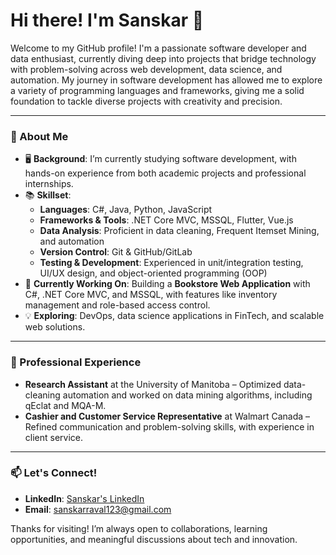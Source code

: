 <!---
sanksarraval/sanksarraval is a ✨ special ✨ repository because its `README.md` (this file) appears on your GitHub profile.
You can click the Preview link to take a look at your changes.

<h1> Sanskar Raval</h1>
<br />          

**Digital Craftsman (Developer / Programmer)**

<p align="left"> 
  <a href="https://github.com/sanksarraval?tab=repositories&sort=stargazers#gh-light-mode-only">
    <img alt="total stars" title="Total stars on GitHub" src="https://custom-icon-badges.demolab.com/github/stars/sanksarraval?color=3ea97d&style=for-the-badge&labelColor=40b682&logo=star#gh-light-mode-only"/></a>
  
  <a href="https://github.com/sanksarraval?tab=repositories&sort=stargazers#gh-dark-mode-only">
    <img alt="total stars" title="Total stars on GitHub" src="https://custom-icon-badges.demolab.com/github/stars/sanksarraval?color=655489&style=for-the-badge&labelColor=c691e9&logo=star#gh-dark-mode-only"/></a>
  
  <a href="https://github.com/sanksarraval?tab=followers#gh-light-mode-only">
    <img alt="followers" title="Follow me on Github" src="https://custom-icon-badges.demolab.com/github/followers/sanksarraval?color=2c4954&labelColor=2c3e50&style=for-the-badge&logo=person-add&label=Follow&logoColor=white#gh-light-mode-only"/></a>
    
  <a href="https://github.com/sanksarraval?tab=followers#gh-dark-mode-only">
    <img alt="followers" title="Follow me on Github" src="https://custom-icon-badges.demolab.com/github/followers/sanksarraval?color=dacc84&labelColor=f9e692&style=for-the-badge&logo=person-add&label=Follow&logoColor=white#gh-dark-mode-only"/></a>
</p>



                    

<h2>Languages and Tools</h2> 

<br />

                    

<p><a href="https://github.com/sanksarraval#gh-dark-mode-only" target="_blank"><img align="center" src="https://github-readme-stats.vercel.app/api/top-langs/?username=sanksarraval&langs_count=6&show_icon=true&layout=compact&theme=nightowl#gh-dark-mode-only" alt="sanksarraval" /></a>
  <a href="https://github.com/sanksarraval#gh-light-mode-only" target="_blank"><img align="center" src="https://github-readme-stats.vercel.app/api/top-langs/?username=sanksarraval&langs_count=6&show_icon=true&layout=compact&theme=vue#gh-light-mode-only" alt="sanksarraval" /></a>
</p>
<br />

<!---
<p>&nbsp;<a href="https://github.com/sanksarraval#gh-dark-mode-only" target="_blank"><img align="center" src="https://github-readme-stats.vercel.app/api?username=sanksarraval&count_private=true&show_icons=true&theme=nightowl#gh-dark-mode-only" alt="sanksarraval" /></a>
<a href="https://github.com/sanksarraval#gh-light-mode-only" target="_blank"><img align="center" src="https://github-readme-stats.vercel.app/api?username=sanksarraval&count_private=true&show_icons=true&theme=vue#gh-light-mode-only" alt="sanksarraval" /></a>
</p> 
<br>
<br />

<p><a href="https://github.com/sanksarraval#gh-dark-mode-only" target="_blank"><img align="center" src="https://streak-stats.demolab.com?user=sanksarraval&theme=nightowl#gh-dark-mode-only" alt="sanksarraval"/></a>
<a href="https://github.com/sanksarraval#gh-light-mode-only" target="_blank"><img align="center" src="https://streak-stats.demolab.com?user=sanksarraval&theme=vue#gh-light-mode-only" alt="sanksarraval"/></a></p>
<br/>
<br />
--->
<!---
<p><a href="https://github.com/sanksarraval#gh-dark-mode-only" target="_blank"><img align="center" src="https://github-readme-activity-graph.cyclic.app/graph?username=sanksarraval&theme=nightowl#gh-dark-mode-only" alt="sanksarraval" /></a>
<a href="https://github.com/sanksarraval#gh-light-mode-only" target="_blank"><img align="center" src="https://github-readme-activity-graph.cyclic.app/graph?username=sanksarraval&theme=vue#gh-light-mode-only" alt="sanksarraval" /></a></p>
<br/>

<h2>Connect With Me</h2> 
<p align="left">
<a href="https://www.linkedin.com/in/sanskar-raval/" target="_blank"><img align="left" alt="linkedin" width="30px" style="padding-right: 10px;" src="https://cdn.jsdelivr.net/gh/devicons/devicon/icons/linkedin/linkedin-original.svg" /></a>
</p>
--->
# Hi there! I'm Sanskar 👋

Welcome to my GitHub profile! I'm a passionate software developer and data enthusiast, currently diving deep into projects that bridge technology with problem-solving across web development, data science, and automation. My journey in software development has allowed me to explore a variety of programming languages and frameworks, giving me a solid foundation to tackle diverse projects with creativity and precision.

---

### 🚀 About Me

- 🖥️ **Background**: I’m currently studying software development, with hands-on experience from both academic projects and professional internships.
- 📚 **Skillset**:
  - **Languages**: C#, Java, Python, JavaScript
  - **Frameworks & Tools**: .NET Core MVC, MSSQL, Flutter, Vue.js
  - **Data Analysis**: Proficient in data cleaning, Frequent Itemset Mining, and automation
  - **Version Control**: Git & GitHub/GitLab
  - **Testing & Development**: Experienced in unit/integration testing, UI/UX design, and object-oriented programming (OOP)
- 🌱 **Currently Working On**: Building a **Bookstore Web Application** with C#, .NET Core MVC, and MSSQL, with features like inventory management and role-based access control.
- 💡 **Exploring**: DevOps, data science applications in FinTech, and scalable web solutions.
  
---

<!---## 🔥 Github Stats-->

  <!--<a href="https://github.com/Giingu"><img width="50%" src="https://github-readme-stats.vercel.app/api?username=sanksarraval&theme=radical&title_color=ff3068?"></a>-->
  <!---<a href="https://github.com/sanksarraval"><img width="50%" src="http://github-readme-streak-stats.herokuapp.com/?user=sanksarraval&theme=radical&date_format=M%20j%5B%2C%20Y%5D&ring=ff3068&fire=ff3068&sideNums=ff3068"></a>-->


### 💼 Professional Experience

- **Research Assistant** at the University of Manitoba – Optimized data-cleaning automation and worked on data mining algorithms, including qEclat and MQA-M.
- **Cashier and Customer Service Representative** at Walmart Canada – Refined communication and problem-solving skills, with experience in client service.

---

### 📫 Let's Connect!

- **LinkedIn**: [Sanskar's LinkedIn](https://www.linkedin.com/in/sanskar-raval/)
- **Email**: [sanskarraval123@gmail.com](mailto:ravals1@myumanitoba.ca)

Thanks for visiting! I’m always open to collaborations, learning opportunities, and meaningful discussions about tech and innovation.






                    



